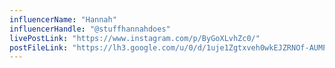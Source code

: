 ```yaml
---
influencerName: "Hannah"
influencerHandle: "@stuffhannahdoes"
livePostLink: "https://www.instagram.com/p/ByGoXLvhZc0/"
postFileLink: "https://lh3.google.com/u/0/d/1uje1Zgtxveh0wkEJZRNOf-AUMPmVQpdn"
---
```

